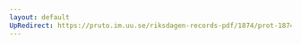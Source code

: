 ```yaml
---
layout: default
UpRedirect: https://pruto.im.uu.se/riksdagen-records-pdf/1874/prot-1874--fk--522.pdf
---
```

